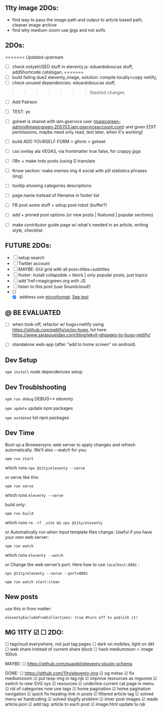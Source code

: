 ## 11ty image 2DOs:
- find way to pass the image path and output to article based path, cleaner image archive
- find why medium-zoom use jpgs and not avifs

## 2DOs:
<<<<<<< Updated upstream
- [ ] check notyetUSED stuff in eleventy.js: eduardoboucas stuff, addShortcode catslogan,
=======
- [ ] build failing due2 eleventy_image, solution: compile locally>copy netlify,
- [ ] check unused dependencies: eduardoboucas stuff,
>>>>>>> Stashed changes
- [ ] Add Patreon
- [ ] TEST: yo
- [ ] gsheet is shared with iam.gservice user (magicgreen-admin@magicgreen-205703.iam.gserviceaccount.com) and given EDIT permissions, maybe need only read, test later, when it's working!
- [ ] build ADD YOURSELF FORM > gform > gsheet
- [ ] css ovelay ala VEGAS, via frontmatter true false, for crappy jpgs
- [ ] i18n + make indo posts (using G translate
- [ ] Know section: make memes img 4 social with pill statistics phrases (img)
- [ ] tooltip showing categories descriptions
- [ ] page.name  instead of filename in footer list
- [ ] FB post some stuff + setup post robot (buffer?)
- [ ] add + pinned post options (or new posts | featured | popular sections)
- [ ] make contributor guide page w/ what's needed in an article, writing style, checklist.


## FUTURE 2DOs:

- [ ] setup search
- [ ] Twitter account
- [ ] MAYBE: GUI grid with all post+titles+subtitles
- [ ] footer: install collapsible + block | only popular posts, just topics
- [ ] add ?ref=magicgreen.org with JS
- [ ] listen to this post (use Soundcloud!)
- [ ] - [X] address use [microformat](https://schema.org/Organization). [See test](https://search.google.com/structured-data/testing-tool#url=http%3A%2F%2Fbinocle.it%2F)

## @ BE EVALUATED

- [ ] when took-off, refactor w/ hugo+netlify using https://github.com/netlify/victor-hugo, tut here: https://www.sarasoueidan.com/blog/jekyll-ghpages-to-hugo-netlify/
- [ ] standalone web-app (after "add to home screen" on android).


## Dev Setup

```npm install``` node dependencies setup

## Dev Troublshooting

```npm run debug``` DEBUG=* eleventy

```npm update``` update npm packages

```npm outdated``` list npm packages


## Dev Time

Boot up a Browsersync web server to apply changes and refresh automatically. We’ll also --watch for you:

```terminal
npm run start
```

which runs ```npx @11ty/eleventy --serve```

or serve like this:

```terminal
npm run serve
```

which runs ```eleventy --serve```

build only:

```terminal
npm run build
```

which runs ```rm -rf _site && npx @11ty/eleventy```

or Automatically run when input template files change.
Useful if you have your own web server:

```terminalterminal
npm run watch
```

which runs ```eleventy --watch```

or Change the web server’s port. Here how to use ```localhost:8081``` :

```terminal
npx @11ty/eleventy --serve --port=8081
```


```terminal
npm run watch start:clean

```

## New posts

use this in from matter:

```frontmatter
eleventyExcludeFromCollections: true #turn off to publish it!
```



## MG 11TY ☑ ☐ 2DO:

☐ tagcloud everywhere, not just tag pages
☐ dark on mobiles, light on dkt
☐ web share instead of current share block
☐ hack mediumzoon > image 100vh

MAYBE:
☐ https://github.com/quasibit/eleventy-plugin-schema

DONE:
☐ https://github.com/11ty/eleventy-img
☑ og metas
☑ fix mediumzoom
☑ put resp-img in tag.njk
☑ improve resources as mgsome
☑ switch to new SVG sys
☑ resources
☑ underline current cat page in menu
☑ rid of categories now use tags
☑ home pagination
☑ home pagination navigation
☑ quick fix heading-link in posts
☑ filtered article tag
☑ solved menu w/ hardcoding
☑ solved slugify problem
☑ inner post images
☑ made article.json
☑ add tag: article to each post
☑ image.html update tu njk
